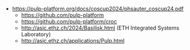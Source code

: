

* https://pulp-platform.org/docs/coscup2024/phsauter_coscup24.pdf
    * https://github.com/pulp-platform
    * https://github.com/pulp-platform/croc
    * http://asic.ethz.ch/2024/Basilisk.html (ETH Integrated Systems Laboratory)
    * http://asic.ethz.ch/applications/Pulp.html
    

    